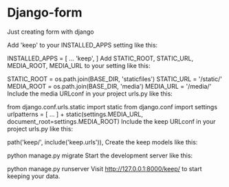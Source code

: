 # Django-form
Just creating form with django

Add 'keep' to your INSTALLED_APPS setting like this:

INSTALLED_APPS = [
    ...
    'keep',
]
Add STATIC_ROOT, STATIC_URL, MEDIA_ROOT, MEDIA_URL to your setting like this:

STATIC_ROOT = os.path.join(BASE_DIR, 'staticfiles')
STATIC_URL = '/static/'
MEDIA_ROOT = os.path.join(BASE_DIR, 'media')
MEDIA_URL = '/media/'
Include the media URLconf in your project urls.py like this:

from django.conf.urls.static import static
from django.conf import settings
urlpatterns = [
    ...
] + static(settings.MEDIA_URL, document_root=settings.MEDIA_ROOT)
Include the keep URLconf in your project urls.py like this:

path('keep/', include('keep.urls')),
Create the keep models like this:

python manage.py migrate
Start the development server like this:

python manage.py runserver
Visit http://127.0.0.1:8000/keep/ to start keeping your data.
